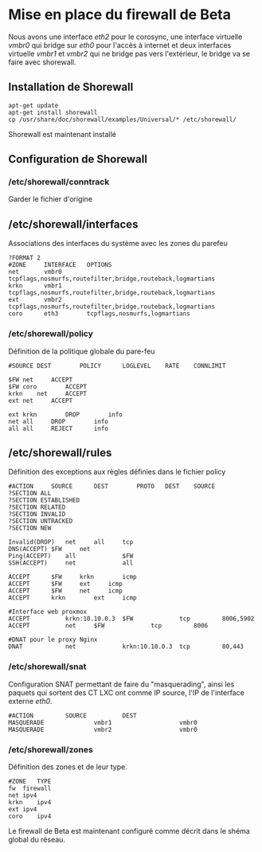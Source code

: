 # Mise en place du firewall de Beta

Nous avons une interface _eth2_ pour le corosync, une interface virtuelle _vmbr0_ qui bridge sur _eth0_ pour l'accès à internet et deux interfaces virtuelle _vmbr1_ et _vmbr2_ qui ne bridge pas vers l'extérieur, le bridge va se faire avec shorewall.

## Installation de Shorewall
```
apt-get update
apt-get install shorewall
cp /usr/share/doc/shorewall/examples/Universal/* /etc/shorewall/
```
Shorewall est maintenant installé

## Configuration de Shorewall

### /etc/shorewall/conntrack
Garder le fichier d'origine

## /etc/shorewall/interfaces
Associations des interfaces du système avec les zones du parefeu
```
?FORMAT 2
#ZONE	  INTERFACE   OPTIONS
net       vmbr0       tcpflags,nosmurfs,routefilter,bridge,routeback,logmartians
krkn      vmbr1       tcpflags,nosmurfs,routefilter,bridge,routeback,logmartians
ext       vmbr2       tcpflags,nosmurfs,routefilter,bridge,routeback,logmartians
coro      eth3        tcpflags,nosmurfs,logmartians
```

### /etc/shorewall/policy
Définition de la politique globale du pare-feu
```
#SOURCE	DEST		POLICY		LOGLEVEL	RATE	CONNLIMIT

$FW	net		ACCEPT
$FW	coro		ACCEPT
krkn	net		ACCEPT
ext	net		ACCEPT

ext	krkn		DROP		info
net	all		DROP		info
all	all		REJECT		info

```

## /etc/shorewall/rules
Définition des exceptions aux règles définies dans le fichier policy
```
#ACTION		SOURCE		DEST		PROTO	DEST	SOURCE
?SECTION ALL
?SECTION ESTABLISHED
?SECTION RELATED
?SECTION INVALID
?SECTION UNTRACKED
?SECTION NEW

Invalid(DROP)	net		all		tcp
DNS(ACCEPT)	$FW		net
Ping(ACCEPT)    all             $FW
SSH(ACCEPT)     net             all

ACCEPT		$FW		krkn		icmp
ACCEPT		$FW		ext		icmp
ACCEPT		$FW		net		icmp
ACCEPT		krkn		ext		icmp

#Interface web proxmox
ACCEPT          krkn:10.10.0.3  $FW             tcp         8006,5902
ACCEPT          net		$FW             tcp         8006

#DNAT pour le proxy Nginx
DNAT            net             krkn:10.10.0.3  tcp         80,443
```
### /etc/shorewall/snat
Configuration SNAT permettant de faire du "masquerading", ainsi les paquets qui sortent des CT LXC ont comme IP source, l'IP de l'interface externe _eth0_.  
```
#ACTION			SOURCE			DEST
MASQUERADE              vmbr1                   vmbr0
MASQUERADE              vmbr2                   vmbr0
```
### /etc/shorewall/zones
Définition des zones et de leur type.
```
#ZONE   TYPE	       
fw	firewall
net	ipv4
krkn	ipv4
ext	ipv4
coro    ipv4
```

Le firewall de Beta est maintenant configuré comme décrit dans le shéma global du réseau.